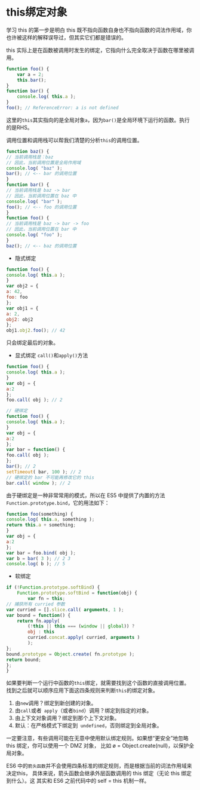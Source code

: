 # this绑定对象

学习 this 的第一步是明白 this 既不指向函数自身也不指向函数的词法作用域，你也许被这样的解释误导过，但其实它们都是错误的。

this 实际上是在函数被调用时发生的绑定，它指向什么完全取决于函数在哪里被调用。

``` js
function foo() {
	var a = 2;
	this.bar();
}
function bar() {
	console.log( this.a );
}
foo(); // ReferenceError: a is not defined
```
这里的` this `其实指向的是全局对象` a `，因为` bar() `是全局环境下运行的函数。执行的是RHS。


调用位置和调用栈可以帮我们清楚的分析` this `的调用位置。
``` js
function baz() {
// 当前调用栈是：baz
// 因此，当前调用位置是全局作用域
console.log( "baz" );
bar(); // <-- bar 的调用位置
}
function bar() {
// 当前调用栈是 baz -> bar
// 因此，当前调用位置在 baz 中
console.log( "bar" );
foo(); // <-- foo 的调用位置
}
function foo() {
// 当前调用栈是 baz -> bar -> foo
// 因此，当前调用位置在 bar 中
console.log( "foo" );
}
baz(); // <-- baz 的调用位置
```
- 隐式绑定
``` js
function foo() {
console.log( this.a );
}
var obj2 = {
a: 42,
foo: foo
};
var obj1 = {
a: 2,
obj2: obj2
};
obj1.obj2.foo(); // 42
```
只会绑定最后的对象。
- 显式绑定
` call() `和` apply() `方法
``` js
function foo() {
console.log( this.a );
}
var obj = {
a:2
};
foo.call( obj ); // 2

// 硬绑定
function foo() {
console.log( this.a );
}
var obj = {
a:2
};
var bar = function() {
foo.call( obj );
};
bar(); // 2
setTimeout( bar, 100 ); // 2
// 硬绑定的 bar 不可能再修改它的 this
bar.call( window ); // 2
```

由于硬绑定是一种非常常用的模式，所以在 ES5 中提供了内置的方法` Function.prototype.bind `，它的用法如下：
``` js
function foo(something) {
console.log( this.a, something );
return this.a + something;
}
var obj = {
a:2
};
var bar = foo.bind( obj );
var b = bar( 3 ); // 2 3
console.log( b ); // 5
```

- 软绑定
``` js
if (!Function.prototype.softBind) {
	Function.prototype.softBind = function(obj) {
		var fn = this;
// 捕获所有 curried 参数
var curried = [].slice.call( arguments, 1 );
var bound = function() {
	return fn.apply(
		(!this || this === (window || global)) ?
		obj : this
		curried.concat.apply( curried, arguments )
		);
};
bound.prototype = Object.create( fn.prototype );
return bound;
};
}
```

如果要判断一个运行中函数的` this `绑定，就需要找到这个函数的直接调用位置。找到之后就可以顺序应用下面这四条规则来判断` this `的绑定对象。

1. 由` new `调用？绑定到新创建的对象。
2. 由` call `或者` apply`（或者` bind `）调用？绑定到指定的对象。
3. 由上下文对象调用？绑定到那个上下文对象。
4. 默认：在严格模式下绑定到` undefined`，否则绑定到全局对象。


一定要注意，有些调用可能在无意中使用默认绑定规则。如果想“更安全”地忽略 this 绑定，你可以使用一个 DMZ 对象，
比如 ø = Object.create(null)，以保护全局对象。

ES6 中的`箭头函数`并不会使用四条标准的绑定规则，而是根据当前的词法作用域来决定this，
具体来说，箭头函数会继承外层函数调用的 this 绑定（无论 this 绑定到什么）。这
其实和 ES6 之前代码中的 self = this 机制一样。
